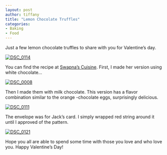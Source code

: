 ```yaml
---
layout: post
author: tiffany
title: "Lemon Chocolate Truffles"
categories: 
- Baking
- Food
---
```


Just a few lemon chocolate truffles to share with you for Valentine’s day.

[![](jekyll_uploads/2012/02/DSC_0114-575x392.jpg "DSC_0114")](http://www.sweetpeonies.com/2012/02/lemon-chocolate-truffles-v-day-cards/dsc_0114/)

You can find the recipe at [Swapna’s Cuisine](http://www.swapnascuisine.com/2011/10/lemon-truffles.html). First, I made her version using white chocolate…

[![](jekyll_uploads/2012/02/DSC_00081-575x387.jpg "DSC_0008")](http://www.sweetpeonies.com/2012/02/lemon-chocolate-truffles-v-day-cards/dsc_0008-2/)

Then I made them with milk chocolate. This version has a flavor combination similar to the orange -chocolate eggs, surprisingly delicious.

[![](jekyll_uploads/2012/02/DSC_01111-575x385.jpg "DSC_0111")](http://www.sweetpeonies.com/2012/02/lemon-chocolate-truffles-v-day-cards/dsc_0111-2/)

The envelope was for Jack’s card. I simply wrapped red string around it until I approved of the pattern.

[![](jekyll_uploads/2012/02/DSC_0121-575x391.jpg "DSC_0121")](http://www.sweetpeonies.com/2012/02/lemon-chocolate-truffles-v-day-cards/dsc_0121/)

Hope you all are able to spend some time with those you love and who love you. Happy Valentine’s Day!
